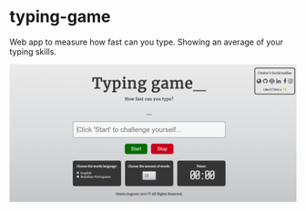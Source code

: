 # typing-game
Web app to measure how fast can you type. Showing an average of your typing skills. 

![ScreenA](typing-game.PNG)
